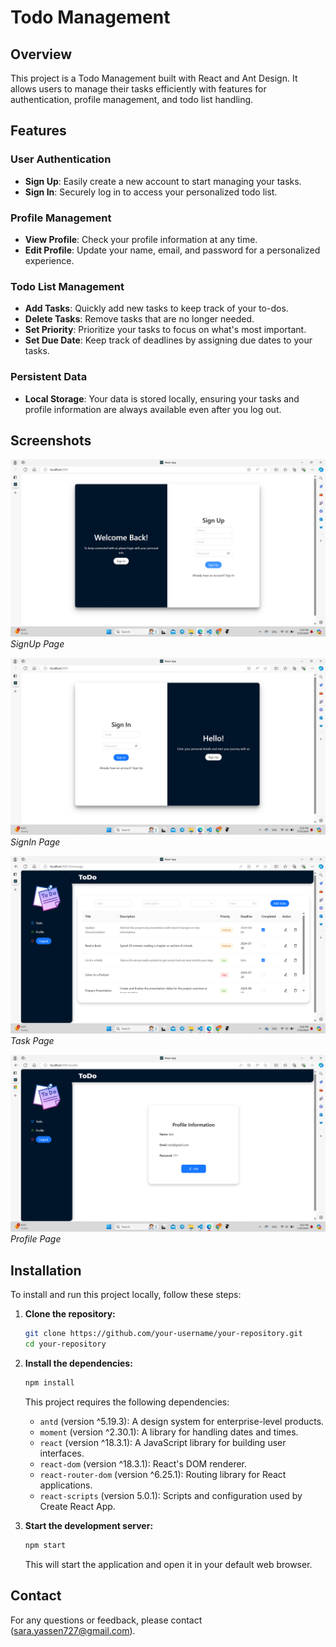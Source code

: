 # Todo Management

## Overview

This project is a Todo Management built with React and Ant Design. It allows users to manage their tasks efficiently with features for authentication, profile management, and todo list handling.

## Features

### User Authentication
- **Sign Up**: Easily create a new account to start managing your tasks.
- **Sign In**: Securely log in to access your personalized todo list.

### Profile Management
- **View Profile**: Check your profile information at any time.
- **Edit Profile**: Update your name, email, and password for a personalized experience.

### Todo List Management
- **Add Tasks**: Quickly add new tasks to keep track of your to-dos.
- **Delete Tasks**: Remove tasks that are no longer needed.
- **Set Priority**: Prioritize your tasks to focus on what's most important.
- **Set Due Date**: Keep track of deadlines by assigning due dates to your tasks.

### Persistent Data
- **Local Storage**: Your data is stored locally, ensuring your tasks and profile information are always available even after you log out.

## Screenshots

![SignUp Page](./src/assets/screenshots/signup.png)
*SignUp Page*

![SignIn Page](./src/assets/screenshots/signin.png)
*SignIn Page*

![Task Page](./src/assets/screenshots/tasks.png)
*Task Page*

![Profile Page](./src/assets/screenshots/profile.png)
*Profile Page*

## Installation

To install and run this project locally, follow these steps:

1. **Clone the repository:**

   ```bash
   git clone https://github.com/your-username/your-repository.git
   cd your-repository
   ```

2. **Install the dependencies:**

   ```bash
   npm install
   ```

   This project requires the following dependencies:

   - `antd` (version ^5.19.3): A design system for enterprise-level products.
   - `moment` (version ^2.30.1): A library for handling dates and times.
   - `react` (version ^18.3.1): A JavaScript library for building user interfaces.
   - `react-dom` (version ^18.3.1): React's DOM renderer.
   - `react-router-dom` (version ^6.25.1): Routing library for React applications.
   - `react-scripts` (version 5.0.1): Scripts and configuration used by Create React App.

3. **Start the development server:**

   ```bash
   npm start
   ```

   This will start the application and open it in your default web browser.

## Contact

For any questions or feedback, please contact (sara.yassen727@gmail.com).
